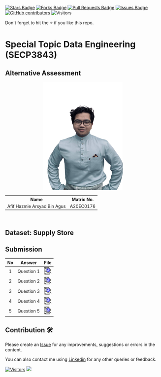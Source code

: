 <a href="https://github.com/drshahizan/SECP3843/stargazers"><img src="https://img.shields.io/github/stars/drshahizan/SECP3843" alt="Stars Badge"/></a>
<a href="https://github.com/drshahizan/SECP3843/network/members"><img src="https://img.shields.io/github/forks/drshahizan/SECP3843" alt="Forks Badge"/></a>
<a href="https://github.com/drshahizan/SECP3843/pulls"><img src="https://img.shields.io/github/issues-pr/drshahizan/SECP3843" alt="Pull Requests Badge"/></a>
<a href="https://github.com/drshahizan/SECP3843/issues"><img src="https://img.shields.io/github/issues/drshahizan/SECP3843" alt="Issues Badge"/></a>
<a href="https://github.com/drshahizan/SECP3843/graphs/contributors"><img alt="GitHub contributors" src="https://img.shields.io/github/contributors/drshahizan/SECP3843?color=2b9348"></a>
![Visitors](https://api.visitorbadge.io/api/visitors?path=https%3A%2F%2Fgithub.com%2Fdrshahizan%2FSECP3843&labelColor=%23d9e3f0&countColor=%23697689&style=flat)

Don't forget to hit the :star: if you like this repo.

# Special Topic Data Engineering (SECP3843)

## Alternative Assessment

<p align="center">
  <img src="photo_6334516191514702112_y-removebg-preview.png" alt="Centered Image" style="width: 260px; height: 350px;">
</p>

<table align="center">
  <tr>
    <th>Name</th>
    <th>Matric No.</th>
  </tr>
  <tr>
    <td>Afif Hazmie Arsyad Bin Agus</td>
    <td>A20EC0176</td>
  </tr>
</table>
<br>

## Dataset: Supply Store

## Submission

| No | Answer | File |
| :-----: | ----- | :------: |
| 1 | Question 1 | <a href="submission/AfifHazmie/question 1"><img src="../../images/answer.png" width="24px" height="24px"></a> |
| 2 | Question 2 | <a href="submission/AfifHazmie/question 2"><img src="../../images/answer.png" width="24px" height="24px"></a> |
| 3 | Question 3 | <a href="submission/AfifHazmie/question 3"><img src="../../images/answer.png" width="24px" height="24px"></a> |
| 4 | Question 4 | <a href="submission/AfifHazmie/question 4"><img src="../../images/answer.png" width="24px" height="24px"></a> |
| 5 | Question 5 | <a href="submission/AfifHazmie/question 5"><img src="../../images/answer.png" width="24px" height="24px"></a> |





## Contribution 🛠️
Please create an [Issue](https://github.com/drshahizan/special-topic-data-engineering/issues) for any improvements, suggestions or errors in the content.

You can also contact me using [Linkedin](https://www.linkedin.com/in/drshahizan/) for any other queries or feedback.

[![Visitors](https://api.visitorbadge.io/api/visitors?path=https%3A%2F%2Fgithub.com%2Fdrshahizan&labelColor=%23697689&countColor=%23555555&style=plastic)](https://visitorbadge.io/status?path=https%3A%2F%2Fgithub.com%2Fdrshahizan)
![](https://hit.yhype.me/github/profile?user_id=81284918)
